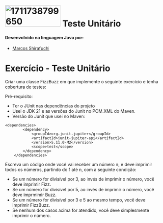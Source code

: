 # <a href="https://ibb.co/3rNCHC2"><img src="https://i.ibb.co/K0qrHrd/1711738799650.jpg" alt="1711738799650" border="0" height="70" width="180"></a> Teste Unitário


#### Desenvolvido na linguagem Java por:
- [Marcos Shirafuchi](https://github.com/marcosfshirafuchi)

# Exercício - Teste Unitário
Criar uma classe FizzBuzz em que implemente o seguinte exercício e tenha cobertura de testes:

Pré-requisito:<br>
- Ter o JUnit nas dependências do projeto
- Usei o JDK 21 e as versões do Junit no POM.XML do Maven.
- Versão do Junit que usei no Maven:

```
<dependencies>
        <dependency>
            <groupId>org.junit.jupiter</groupId>
            <artifactId>junit-jupiter-api</artifactId>
            <version>5.11.0-M2</version>
            <scope>test</scope>
        </dependency>
    </dependencies>
```


Escreva um código onde você vai receber um número n, e deve imprimir todos os números, partindo do 1 até n, com a seguinte condição:
 * Se um número for divisível por 3, ao invés de imprimir o número, você deve imprimir Fizz.
 * Se um número for divisível por 5, ao invés de imprimir o número, você deve imprmimir Buzz.
 * Se um número for divisível por 3 e 5 ao mesmo tempo, você deve imprimir FizzBuzz.
 * Se nenhum dos casos acima for atendido, você deve simplesmente imprimir o número.




